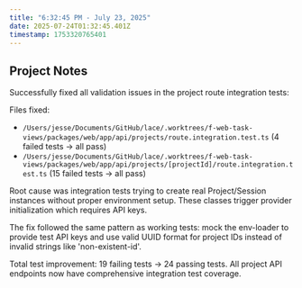 ```yaml
---
title: "6:32:45 PM - July 23, 2025"
date: 2025-07-24T01:32:45.401Z
timestamp: 1753320765401
---
```


## Project Notes

Successfully fixed all validation issues in the project route integration tests:

Files fixed:
- `/Users/jesse/Documents/GitHub/lace/.worktrees/f-web-task-views/packages/web/app/api/projects/route.integration.test.ts` (4 failed tests -> all pass)
- `/Users/jesse/Documents/GitHub/lace/.worktrees/f-web-task-views/packages/web/app/api/projects/[projectId]/route.integration.test.ts` (15 failed tests -> all pass)

Root cause was integration tests trying to create real Project/Session instances without proper environment setup. These classes trigger provider initialization which requires API keys.

The fix followed the same pattern as working tests: mock the env-loader to provide test API keys and use valid UUID format for project IDs instead of invalid strings like 'non-existent-id'.

Total test improvement: 19 failing tests -> 24 passing tests. All project API endpoints now have comprehensive integration test coverage.
